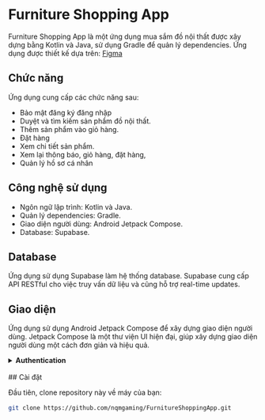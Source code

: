 # Furniture Shopping App

Furniture Shopping App là một ứng dụng mua sắm đồ nội thất được xây dựng bằng Kotlin và Java, sử dụng Gradle để quản lý dependencies.
Ứng dụng được thiết kế dựa trên: [Figma](https://www.figma.com/design/dTdGEtZoQd2uRZc8qS5xjr/Timberr?node-id=0-1)
## Chức năng

Ứng dụng cung cấp các chức năng sau:

- Bảo mật đăng ký đăng nhập
- Duyệt và tìm kiếm sản phẩm đồ nội thất.
- Thêm sản phẩm vào giỏ hàng.
- Đặt hàng
- Xem chi tiết sản phẩm.
- Xem lại thông báo, giỏ hàng, đặt hàng,
- Quản lý hồ sơ cá nhân

## Công nghệ sử dụng

- Ngôn ngữ lập trình: Kotlin và Java.
- Quản lý dependencies: Gradle.
- Giao diện người dùng: Android Jetpack Compose.
- Database: Supabase.

## Database

Ứng dụng sử dụng Supabase làm hệ thống database. Supabase cung cấp API RESTful cho việc truy vấn dữ liệu và cũng hỗ trợ real-time updates.

## Giao diện

Ứng dụng sử dụng Android Jetpack Compose để xây dựng giao diện người dùng. Jetpack Compose là một thư viện UI hiện đại, giúp xây dựng giao diện người dùng một cách đơn giản và hiệu quả.
<details>
<summary><b>Authentication</b></summary>
<img alt="Register" loading="lazy" src="preview/product-detail.png" height="587px" width="256px"/>
&nbsp;&nbsp;&nbsp;&nbsp;&nbsp;&nbsp;
<img alt="Login" loading="lazy" src="preview/product-detail.png" height="587px" width="256px"/>
</details><br>
## Cài đặt

Đầu tiên, clone repository này về máy của bạn:

```bash
git clone https://github.com/nqmgaming/FurnitureShoppingApp.git
